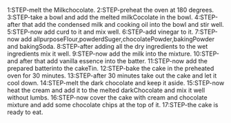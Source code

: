 1:STEP-melt the Milkchocolate.
2:STEP-preheat the oven at 180 degrees.
3:STEP-take a bowl and add the melted milkCocolate in the bowl.
4:STEP-after that add the condensed milk and cooking oil into the bowl and stir well.
5:STEP-now add curd to it and mix well.
6:STEP-add vinegar to it.
7:STEP-now add allpurposeFlour,powderdSuger,chocolatePowder,bakingPowder and bakingSoda.
8:STEP-after adding all the dry ingredients to the wet ingredients mix it well.
9:STEP-now add the milk into the mixture.
10:STEP-and after that add vanilla essence into the batter.
11:STEP-now add the prepared batterinto the cakeTin.
12:STEP-bake the cake in the preheated oven for 30 minutes.
13:STEP-after 30 minutes take out the cake and let it cool down.
14:STEP-melt the dark chocolate and keep it aside.
15:STEP-now heat the cream and add it to the melted darkChocolate and mix it well without lumbs.
16:STEP-now cover the cake with cream and chocolate mixture and add some chocolate chips at the top of it.
17:STEP-the cake is ready to eat.
                    